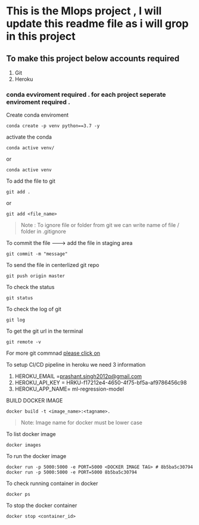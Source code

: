 # This is the Mlops project , I will update this readme file as i will grop in this project

## To make this project below accounts required 
1. Git 
2. Heroku 


### conda evviroment required . for each project seperate enviroment required . 

Create conda enviroment 
```
conda create -p venv python==3.7 -y

```

activate the conda 

```
conda active venv/

```
or 

```
conda active venv

```
To add the file to git 

```
git add .
```
or 
```
git add <file_name>

```
>Note : To ignore file or folder from git we can write name of file / folder in .gitignore

To commit the file ---> add the file in staging area
```
git commit -m "message"
```

To send  the file in centerlized git repo 

```
git push origin master
```
To check the status 

```
git status
```
To check the log of git 

```
git log
```
To get the git url in the terminal 

```
git remote -v

```
For more git commnad [please click on](https://git-scm.com/docs/git)

To setup CI/CD pipeline in heroku we need 3 information 
1. HEROKU_EMAIL =prashant.singh2012p@gmail.com
2. HEROKU_API_KEY = HRKU-f17212e4-4650-4f75-bf5a-af9786456c98
3. HEROKU_APP_NAME= ml-regression-model

BUILD DOCKER IMAGE

```
docker build -t <image_name>:<tagname>.

```

> Note: Image name for docker must be lower case 

To list docker image

```
docker images

```
To run the docker image 
```
docker run -p 5000:5000 -e PORT=5000 <DOCKER IMAGE TAG> # 8b5ba5c30794
docker run -p 5000:5000 -e PORT=5000 8b5ba5c30794

```
To check running container in docker 
```
docker ps
```
To stop the docker container 
```
docker stop <container_id>

```


